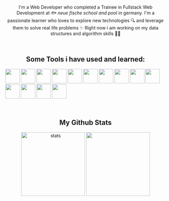 
<br>

<p align="center">I'm a Web Developer who completed a Trainee in Fullstack Web Development at 🐟 <em>neue fische school and pool</em> in germany. I'm a passionate learner who loves to explore new technologies 🔍 and leverage them to solve real life problems ✨️ Right now i am working on my data structures and algorithm skills 🧑‍💻</p>

<br>

<h2 align="center">Some Tools i have used and learned: </h2>
<p align="left"> <img src="https://cdn.jsdelivr.net/gh/devicons/devicon/icons/javascript/javascript-plain.svg" width="45" height="45"/> <img src="https://cdn.jsdelivr.net/gh/devicons/devicon/icons/react/react-original-wordmark.svg" width="45" height="45"/> <img src="https://cdn.jsdelivr.net/gh/devicons/devicon/icons/nextjs/nextjs-original-wordmark.svg" width="45" height="45" /> <img src="https://cdn.jsdelivr.net/gh/devicons/devicon/icons/html5/html5-original-wordmark.svg" width="45" height="45"/> <img src="https://cdn.jsdelivr.net/gh/devicons/devicon/icons/css3/css3-original-wordmark.svg" width="45" height="45"/> <img src="https://cdn.jsdelivr.net/gh/devicons/devicon/icons/nodejs/nodejs-original-wordmark.svg" width="45" height="45"/> <img src="https://cdn.jsdelivr.net/gh/devicons/devicon/icons/mongodb/mongodb-original-wordmark.svg" width="45" height="45"/> <img src="https://cdn.jsdelivr.net/gh/devicons/devicon/icons/vscode/vscode-original-wordmark.svg" width="45" height="45" /> <img src="https://cdn.jsdelivr.net/gh/devicons/devicon/icons/slack/slack-original-wordmark.svg" width="45" height="45"/> <img src="https://cdn.jsdelivr.net/gh/devicons/devicon/icons/npm/npm-original-wordmark.svg" width="45" height="45" /> <img src="https://cdn.jsdelivr.net/gh/devicons/devicon/icons/git/git-original-wordmark.svg" width="45" height="45"/> <img src="https://cdn.jsdelivr.net/gh/devicons/devicon/icons/bash/bash-original.svg" width="45" height="45"/> <img src="https://cdn.jsdelivr.net/gh/devicons/devicon/icons/github/github-original-wordmark.svg" width="45" height="45" /> <img src="https://cdn.jsdelivr.net/gh/devicons/devicon/icons/atom/atom-original-wordmark.svg" width="45" height="45"/>  </p>

<br>

 <h2 align="center"> My Github Stats</h2>
<div align="center">
<a href="https://github.com/marcterre/github-readme-stats">
<img src="https://github-readme-stats.vercel.app/api?username=marcterre&theme=radical&show_icons=true" alt="stats" align="center" height="200"/></a>
<a href="https://github.com/marcterre/github-readme-stats">                                                            <img src="https://github-readme-stats.vercel.app/api/top-langs/?username=marcterre&theme=radical" alt"stats" align="center" height="200"/></a>
</div>
